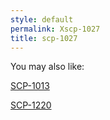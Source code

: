 ```yaml
---
style: default
permalink: Xscp-1027
title: scp-1027
---
```

You may also like:

[SCP-1013](http://scp-wiki.net/scp-1013)

[SCP-1220](http://scp-wiki.net/scp-1220)
